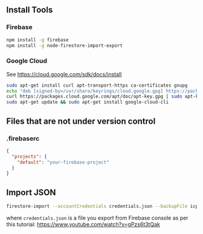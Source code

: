 ## Install Tools ##

### Firebase ###

```bash
npm install -g firebase
npm install -g node-firestore-import-export
```

### Google Cloud ###

See https://cloud.google.com/sdk/docs/install

```bash
sudo apt-get install curl apt-transport-https ca-certificates gnupg
echo "deb [signed-by=/usr/share/keyrings/cloud.google.gpg] https://packages.cloud.google.com/apt cloud-sdk main" | sudo tee -a /etc/apt/sources.list.d/google-cloud-sdk.list
curl https://packages.cloud.google.com/apt/doc/apt-key.gpg | sudo apt-key --keyring /usr/share/keyrings/cloud.google.gpg add -
sudo apt-get update && sudo apt-get install google-cloud-cli
```

## Files that are not under version control ##

### .firebaserc ###

```json
{
  "projects": {
    "default": "your-firebase-project"
  }
}
```



## Import JSON ##

```bash
firestore-import --accountCredentials credentials.json --backupFile icpc-3.json --nodePath conditions
```

where `credentials.json` is a file you export from Firebase console as per this tutorial: https://www.youtube.com/watch?v=gPzs6t3tQak

